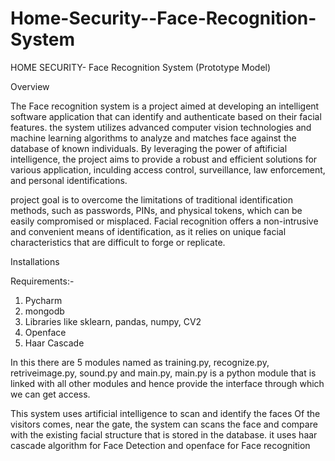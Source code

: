 # Home-Security--Face-Recognition-System
HOME SECURITY- Face Recognition System (Prototype Model)

Overview

The Face recognition system is a project aimed at developing an intelligent software application that can identify and authenticate based on their facial features. the system utilizes advanced computer vision technologies and machine learning algorithms to analyze and matches face against the database of known individuals. By leveraging the power of aftificial intelligence, the project aims to provide a robust and efficient solutions for various application, inculding access control, surveillance, law enforcement, and personal identifications.

project goal is to overcome the limitations of traditional identification methods, such as passwords, PINs, and physical tokens, which can be easily compromised or misplaced. Facial recognition offers a non-intrusive and convenient means of identification, as it relies on unique facial characteristics that are difficult to forge or replicate. 

Installations 

Requirements:-
1) Pycharm
2) mongodb 
3) Libraries like sklearn, pandas, numpy, CV2
4) Openface
5) Haar Cascade 

In this there are 5 modules named as training.py, recognize.py, retriveimage.py, sound.py and main.py, main.py is a python module that is linked with all other modules and hence provide the interface through which we can get access.

This system uses artificial intelligence to scan and identify the faces Of the visitors comes, near the gate, the system can scans the face and compare with the existing facial structure that is stored in the database. it uses haar cascade algorithm for Face Detection and openface for Face recognition
